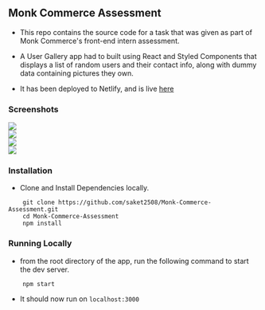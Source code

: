 ## Monk Commerce Assessment

- This repo contains the source code for a task that was given as part of Monk Commerce's front-end intern assessment.

- A User Gallery app had to built using React and Styled Components that displays a list of random users and their contact info, along with dummy data containing pictures they own.

- It has been deployed to Netlify, and is live [here](https://usergallery-saket.netlify.app)

### Screenshots

<img src="/assets/home.png"/>
<br/> 
<img src="/assets/albums.png"/>
<br/>
<img src="/assets/gallery.png"/>
<br/>
<img src="/assets/search.png"/>
<br/>

### Installation

- Clone and Install Dependencies locally.
```
    git clone https://github.com/saket2508/Monk-Commerce-Assessment.git
    cd Monk-Commerce-Assessment
    npm install
```

### Running Locally

- from the root directory of the app, run the following command to start the dev server.
```
    npm start
```
- It should now run on `localhost:3000`
